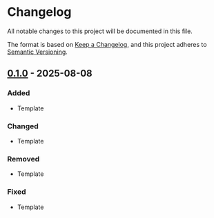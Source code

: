 # Changelog

All notable changes to this project will be documented in this file.

The format is based on [Keep a Changelog](https://keepachangelog.com/en/1.0.0/),
and this project adheres to [Semantic Versioning](https://semver.org/spec/v2.0.0.html).

## [0.1.0] - 2025-08-08

### Added
- Template

### Changed
- Template

### Removed
- Template

### Fixed
- Template


[0.1.0]: https://github.com/EmilianoBruni/kronosjs/releases/tag/v0.1.0